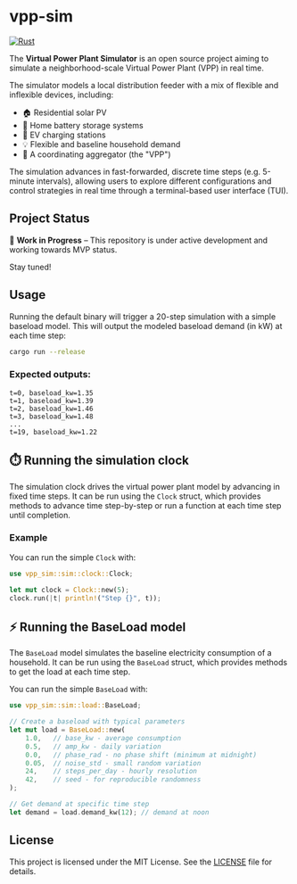 # vpp-sim
[![Rust](https://github.com/jdhoffa/vpp-sim/actions/workflows/rust.yml/badge.svg)](https://github.com/jdhoffa/vpp-sim/actions/workflows/rust.yml)

The **Virtual Power Plant Simulator** is an open source project aiming to simulate a neighborhood-scale Virtual Power Plant (VPP) in real time.

The simulator models a local distribution feeder with a mix of flexible and inflexible devices, including:

- 🏠 Residential solar PV
- 🔋 Home battery storage systems
- 🚗 EV charging stations
- 💡 Flexible and baseline household demand
- 🧠 A coordinating aggregator (the "VPP")

The simulation advances in fast-forwarded, discrete time steps (e.g. 5-minute intervals), allowing users to explore different configurations and control strategies in real time through a terminal-based user interface (TUI).


## Project Status

🚧 **Work in Progress** – This repository is under active development and working towards MVP status.   

Stay tuned!

## Usage

Running the default binary will trigger a 20-step simulation with a simple baseload model. This will output the modeled baseload demand (in kW) at each time step:

```bash
cargo run --release
```

### Expected outputs:
```
t=0, baseload_kw=1.35
t=1, baseload_kw=1.39
t=2, baseload_kw=1.46
t=3, baseload_kw=1.48
...
t=19, baseload_kw=1.22
```



## ⏱️ Running the simulation clock

The simulation clock drives the virtual power plant model by advancing in fixed time steps. It can be run using the `Clock` struct, which provides methods to advance time step-by-step or run a function at each time step until completion.

### Example

You can run the simple `Clock` with:

```rust
use vpp_sim::sim::clock::Clock;

let mut clock = Clock::new(5);
clock.run(|t| println!("Step {}", t));
```

## ⚡ Running the BaseLoad model

The `BaseLoad` model simulates the baseline electricity consumption of a household. It can be run using the `BaseLoad` struct, which provides methods to get the load at each time step.

You can run the simple `BaseLoad` with:

```rust
use vpp_sim::sim::load::BaseLoad;

// Create a baseload with typical parameters
let mut load = BaseLoad::new(
    1.0,   // base_kw - average consumption
    0.5,   // amp_kw - daily variation
    0.0,   // phase_rad - no phase shift (minimum at midnight)
    0.05,  // noise_std - small random variation
    24,    // steps_per_day - hourly resolution
    42,    // seed - for reproducible randomness
);

// Get demand at specific time step
let demand = load.demand_kw(12); // demand at noon
```

## License
This project is licensed under the MIT License. See the [LICENSE](LICENSE) file for details.
